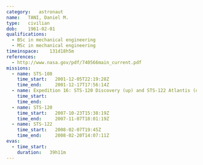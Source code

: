 ```yaml
---
category:	astronaut
name:	TANI, Daniel M.
type:	civilian
dob:	1961-02-01
qualifications:
  - BSc in mechanical engineering
  - MSc in mechanical engineering
timeinspace:	131d18h5m
references:
  - http://www.nasa.gov/pdf/740566main_current.pdf
missions:
  - name: STS-108
    time_start:   2001-12-05T22:19:28Z
    time_end:     2001-12-17T17:56:14Z
  - name: Expedition 16: STS-120 Discovery (up) and STS-122 Atlantis (down)
    time_start:   
    time_end:     
  - name: STS-120
    time_start:   2007-10-23T15:38:19Z
    time_end:     2007-11-07T18:01:19Z
  - name: STS-122
    time_start:   2008-02-07T19:45Z
    time_end:     2008-02-20T14:07:11Z
evas:
  - time_start: 
    duration:   39h11m
---
```

